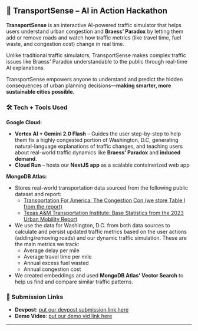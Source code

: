 ## 🚦 TransportSense – AI in Action Hackathon

**TransportSense** is an interactive AI-powered traffic simulator that helps users understand urban congestion and **Braess’ Paradox** by letting them add or remove roads and watch how traffic metrics (like travel time, fuel waste, and congestion cost) change in real time. 

Unlike traditional traffic simulators, TransportSense makes complex traffic issues like Braess' Paradox understandable to the public through real-time AI explanations.

TransportSense empowers anyone to understand and predict the hidden consequences of urban planning decisions—**making smarter, more sustainable cities possible.**

### 🛠️ Tech + Tools Used

**Google Cloud:**
- **Vertex AI + Gemini 2.0 Flash** – Guides the user step-by-step to help them fix a highly congested portion of Washington, D.C, generating natural-language explanations of traffic changes, and teaching users about real-world traffic dynamics like **Braess' Paradox** and **induced demand**.
- **Cloud Run** – hosts our **NextJS app** as a scalable containerized web app

**MongoDB Atlas:**
- Stores real-world transportation data sourced from the following public dataset and report:
  - [Transportation For America: The Congestion Con (we store Table I from the report)](https://t4america.org/wp-content/uploads/2020/03/Congestion-Report-2020-FINAL.pdf)
  - [Texas A&M Transportation Institute: Base Statistics from the 2023 Urban Mobility Report](https://tti.tamu.edu/documents/umr/congestion-data/complete-data-2023-umr-by-tti.xlsx)
- We use the data for Washington, D.C. from both data sources to calculate and persist updated traffic metrics based on the user actions (adding/removing roads) and our dynamic traffic simulation. These are the main metrics we track:
  - Average delay per mile
  - Average travel time per mile
  - Annual excess fuel wasted
  - Annual congestion cost
 - We created embeddings and used **MongoDB Atlas' Vector Search** to help us find and compare similar traffic patterns.

### 🔗 Submission Links
- **Devpost**: [put our devpost submission link here](https://ai-in-action.devpost.com)  
- **Demo Video**: [put our demo vid link here](https://ai-in-action.devpost.com)  

---
